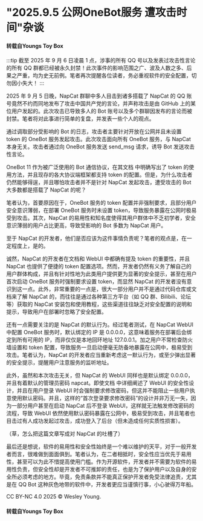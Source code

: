 # "2025.9.5 公网OneBot服务 遭攻击时间"杂谈
#### 转载自Youngs Toy Box
:::tip
截至 2025 年 9 月 6 日凌晨 1 点，涉事的所有 QQ 号以及发表过攻击性言论的所有 QQ 群都已经被永久封禁！此次事件的影响范围之广、波及人数之多、后果之严重，均为史无前例。笔者再次提醒各位读者，务必重视软件的安全配置，切勿因小失大！
:::

2025 年 9 月 5 日晚，NapCat 群聊中多人目击到诸多搭载了 NapCat 的 QQ 账号竟然不约而同地发布了攻击中国共产党的言论，并声称攻击是由 GitHub 上的某位用户发起的。此次攻击已导致多人的 Bot 账号以及多个群聊因发布的言论而被封禁。笔者将对此事进行简单的复盘，并发表一些个人的观点。

通过调取部分受影响的 Bot 的日志，攻击者主要针对开放在公网并且未设置 token 的 OneBot 服务发起攻击。此次攻击面向所有 OneBot 服务，与 NapCat 本身无关。攻击者通过向 OneBot 服务发送 send_msg 请求，诱导 Bot 发送攻击性言论。

OneBot 11 作为被广泛使用的 Bot 通信协议，在其文档 中明确写出了 token 的使用方法，并且现存的各大协议端框架都支持 token 的配置。但是，为什么攻击者仍然能够得逞，并且哪怕攻击者并不是针对 NapCat 发起攻击，遭受攻击的 Bot 大多数都是搭载了 NapCat 的呢？

笔者认为，首要原因在于，OneBot 服务的 token 配置并非强制要求，且部分用户安全意识薄弱，在部署 OneBot 服务时未设置 token，导致服务暴露在公网时极易受到攻击。其次，NapCat 的易用性和知名度使得其用户群体中不乏初学者，安全意识薄弱的用户占比更高，导致受影响的 Bot 多数为 NapCat 用户。

至于 NapCat 的开发者，他们是否应该为这件事情负责呢？笔者的观点是，在一定程度上，是的。

诚然，NapCat 的开发者在文档和 WebUI 中都确有提及 token 的重要性，并且 NapCat 也提供了便捷的 token 配置选项。然而，开发者仍然有义务了解自己的用户群体构成，并且有针对性地为此类用户提供更为显著的安全提示，甚至在用户首次启动 OneBot 服务时强制要求设置 token，而显然 NapCat 的开发者没有意识到这一点。此外，非常重要的一点是，很大一部分用户并不是通过代码仓库或文档来了解 NapCat 的，而往往是通过各种第三方平台（如 QQ 群、Bilibili、论坛等）获取的 NapCat 安装包和使用教程，这些渠道往往缺乏对安全配置的说明和提示，导致用户在部署时忽略了安全配置。

还有一点需要关注的是 NapCat 的默认行为。经过笔者测试，在 NapCat WebUI 中配置 OneBot 服务时，默认绑定的 IP 是 0.0.0.0，这意味着服务在部署后会绑定到所有可用的 IP，而非仅仅是本地回环地址 127.0.0.1。加之用户不常检查防火墙设置和 token 配置，导致服务一旦启动便毫无防备地暴露在公网中，极易受到攻击。笔者认为，NapCat 的开发者应当重新考虑这一默认行为，或至少弹出显著的安全提示，提醒用户注意服务的监听地址。

此外，虽然和本次攻击无关，但 NapCat 的 WebUI 同样也是默认绑定 0.0.0.0，并且有着默认的管理员密码 napcat。即使文档 中详细阐述了 WebUI 的安全性设计，并且在用户登录 WebUI 时会强制要求修改密码，但这并不能阻止一些用户执意使用默认密码。并且，这样的“首次登录要求修改密码”的设计并非万无一失，因为一部分用户甚至在启动 NapCat 后不登录 WebUI，这样就无法触发修改密码的流程，导致 WebUI 依然使用默认密码暴露在公网中，极易受到攻击，并且笔者也目击过有人成功发起过攻击，成功登入了后台（但未造成任何实质性损害）。

（草，怎么把这篇文章写成对 NapCat 的吐槽了）

最后还是想说，软件的易用性和安全性始终是一个难以维护的天平，对于一般开发者而言，很难做到面面俱到。笔者认为，在二者相抵时，安全性应当优先于易用性，甚至可以为此不惜提高使用门槛。作为开源软件，开发者并不需要为软件的易用性负责，但安全性却是开发者不可推卸的责任，也是为了保护用户以及自身的安全所必须考虑的地方。毕竟，免责条款并不能真正保护开发者免受法律追责，尤其是在 QQ Bot 这种灰色地带的软件中，开发者更应当谨慎行事，小心驶得万年船。

CC BY-NC 4.0 2025 © Wesley Young.
#### 转载自Youngs Toy Box